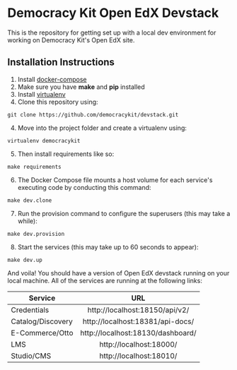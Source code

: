 # Democracy Kit Open EdX Devstack

This is the repository for getting set up with a local dev environment for working on Democracy Kit's Open EdX site.

## Installation Instructions

1. Install [docker-compose](https://docs.docker.com/compose/install/)
2. Make sure you have **make** and **pip** installed
4. Install [virtualenv](http://docs.python-guide.org/en/latest/dev/virtualenvs/#lower-level-virtualenv)
3. Clone this repository using:
  ```
  git clone https://github.com/democracykit/devstack.git
  ```
4. Move into the project folder and create a virtualenv using:
  ```
  virtualenv democracykit
  ```
5. Then install requirements like so:
  ```
  make requirements
  ```
6. The Docker Compose file mounts a host volume for each service's executing code by conducting this command:
  ```
  make dev.clone
  ```
7. Run the provision command to configure the superusers (this may take a while):
  ```
  make dev.provision
  ```
8. Start the services (this may take up to 60 seconds to appear):
  ```
  make dev.up
  ```

And voila! You should have a version of Open EdX devstack running on your local machine. All of the services are running at the following links:

| Service             | URL                                 |
|---------------------|:------------------------------------:|
| Credentials         | http://localhost:18150/api/v2/      |
| Catalog/Discovery   | http://localhost:18381/api-docs/    |
| E-Commerce/Otto     | http://localhost:18130/dashboard/   |
| LMS                 | http://localhost:18000/             |
| Studio/CMS          | http://localhost:18010/             |
